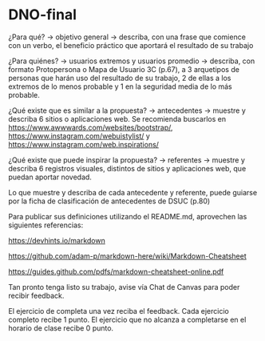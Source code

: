 # DNO-final

¿Para qué? → objetivo general → describa, con una frase que comience con un verbo, el beneficio práctico que aportará el resultado de su trabajo



¿Para quiénes? → usuarios extremos y usuarios promedio → describa, con formato Protopersona o Mapa de Usuario 3C (p.67), a 3 arquetipos de personas que harán uso del resultado de su trabajo, 2 de ellas a los extremos de lo menos probable y 1 en la seguridad media de lo más probable.



¿Qué existe que es similar a la propuesta? → antecedentes → muestre y describa 6 sitios o aplicaciones web. Se recomienda buscarlos en https://www.awwwards.com/websites/bootstrap/, https://www.instagram.com/webuistylist/ y https://www.instagram.com/web.inspirations/



¿Qué existe que puede inspirar la propuesta? → referentes → muestre y describa 6 registros visuales, distintos de sitios y aplicaciones web, que puedan aportar novedad.

Lo que muestre y describa de cada antecedente y referente, puede guiarse por la ficha de clasificación de antecedentes de DSUC (p.80)

Para publicar sus definiciones utilizando el README.md, aprovechen las siguientes referencias:

https://devhints.io/markdown

https://github.com/adam-p/markdown-here/wiki/Markdown-Cheatsheet

https://guides.github.com/pdfs/markdown-cheatsheet-online.pdf

Tan pronto tenga listo su trabajo, avise vía Chat de Canvas para poder recibir feedback.

El ejercicio de completa una vez reciba el feedback. Cada ejercicio completo recibe 1 punto. El ejercicio que no alcanza a completarse en el horario de clase recibe 0 punto.
